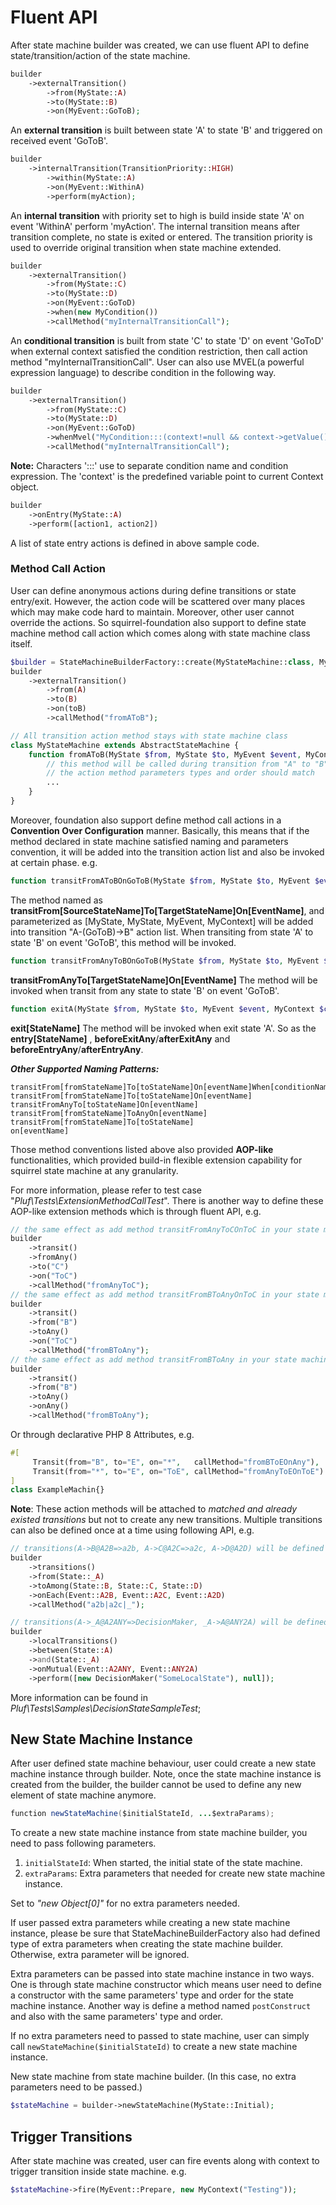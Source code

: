 # Fluent API

After state machine builder was created, we can use fluent API to define state/transition/action 
of the state machine.

```php
builder
	->externalTransition()
		->from(MyState::A)
		->to(MyState::B)
		->on(MyEvent::GoToB);
```

An **external transition** is built between state 'A' to state 'B' and triggered on received 
event 'GoToB'.

```php
builder
	->internalTransition(TransitionPriority::HIGH)
		->within(MyState::A)
		->on(MyEvent::WithinA)
		->perform(myAction);
```

An **internal transition** with priority set to high is build inside state 'A' on event 'WithinA' 
perform 'myAction'. The internal transition means after transition complete, no state is exited 
or entered. The transition priority is used to override original transition when state machine 
extended.

```php
builder
	->externalTransition()
		->from(MyState::C)
		->to(MyState::D)
		->on(MyEvent::GoToD)
		->when(new MyCondition())
		->callMethod("myInternalTransitionCall");
```

An **conditional transition** is built from state 'C' to state 'D' on event 'GoToD' when external 
context satisfied the condition restriction, then call action method "myInternalTransitionCall". 
User can also use MVEL(a powerful expression language) to describe condition in the 
following way.

```php
builder
	->externalTransition()
		->from(MyState::C)
		->to(MyState::D)
		->on(MyEvent::GoToD)
		->whenMvel("MyCondition:::(context!=null && context->getValue()>80)")
		->callMethod("myInternalTransitionCall");
```

**Note:** Characters ':::' use to separate condition name and condition expression. The 'context' is 
the predefined variable point to current Context object.

```php
builder
	->onEntry(MyState::A)
	->perform([action1, action2])
```

A list of state entry actions is defined in above sample code.

### Method Call Action

User can define anonymous actions during define transitions or state entry/exit. However, the action code 
will be scattered over many places which may make code hard to maintain. Moreover, other user cannot 
override the actions. So squirrel-foundation also support to define state machine method call action 
which comes along with state machine class itself.

```php
$builder = StateMachineBuilderFactory::create(MyStateMachine::class, MyState::class, MyEvent::class, MyContext::class);
builder
	->externalTransition()
		->from(A)
		->to(B)
		->on(toB)
		->callMethod("fromAToB");

// All transition action method stays with state machine class
class MyStateMachine extends AbstractStateMachine {
    function fromAToB(MyState $from, MyState $to, MyEvent $event, MyContext $context) {
        // this method will be called during transition from "A" to "B" on event "toB"
        // the action method parameters types and order should match
        ...
    }
}
```
    
Moreover, foundation also support define method call actions in a **Convention Over Configuration** 
manner. Basically, this means that if the method declared in state machine satisfied naming and parameters 
convention, it will be added into the transition action list and also be invoked at certain phase. e.g.

```php
function transitFromAToBOnGoToB(MyState $from, MyState $to, MyEvent $event, MyContext $context)
```

The method named as **transitFrom\[SourceStateName\]To\[TargetStateName\]On\[EventName\]**, 
and parameterized as \[MyState, MyState, MyEvent, MyContext\] 
will be added into transition "A-(GoToB)->B" action list. 
When transiting from state 'A' to state 'B' on event 'GoToB', this method will be invoked.

```php
function transitFromAnyToBOnGoToB(MyState $from, MyState $to, MyEvent $event, MyContext $context)
```

**transitFromAnyTo[TargetStateName]On[EventName]** The method will be invoked when transit from any 
state to state 'B' on event 'GoToB'.

```php
function exitA(MyState $from, MyState $to, MyEvent $event, MyContext $context)
```

**exit[StateName]** The method will be invoked when exit state 'A'. So as the **entry[StateName]** , 
**beforeExitAny**/**afterExitAny** and **beforeEntryAny**/**afterEntryAny**.

***Other Supported Naming Patterns:***

```
transitFrom[fromStateName]To[toStateName]On[eventName]When[conditionName]
transitFrom[fromStateName]To[toStateName]On[eventName]
transitFromAnyTo[toStateName]On[eventName]
transitFrom[fromStateName]ToAnyOn[eventName]
transitFrom[fromStateName]To[toStateName]
on[eventName]
```

Those method conventions listed above also provided **AOP-like** functionalities, which 
provided build-in flexible extension capability for squirrel state machine at any 
granularity.

For more information, please refer to test case "*Pluf\Tests\ExtensionMethodCallTest*".
There is another way to define these AOP-like extension methods which is 
through fluent API, e.g.

```php
// the same effect as add method transitFromAnyToCOnToC in your state machine
builder
	->transit()
	->fromAny()
	->to("C")
	->on("ToC")
	->callMethod("fromAnyToC");
// the same effect as add method transitFromBToAnyOnToC in your state machine
builder
	->transit()
	->from("B")
	->toAny()
	->on("ToC")
	->callMethod("fromBToAny");
// the same effect as add method transitFromBToAny in your state machine
builder
	->transit()
	->from("B")
	->toAny()
	->onAny()
	->callMethod("fromBToAny");
```

Or through declarative PHP 8 Attributes, e.g.

```PHP
#[
     Transit(from="B", to="E", on="*",   callMethod="fromBToEOnAny"),
     Transit(from="*", to="E", on="ToE", callMethod="fromAnyToEOnToE")
]
class ExampleMachin{}
```

**Note**: These action methods will be attached to *matched and already existed transitions* 
but not to create any new transitions.
Multiple transitions can also be defined once at a time using following API, e.g.

```php
// transitions(A->B@A2B=>a2b, A->C@A2C=>a2c, A->D@A2D) will be defined at once
builder
	->transitions()
	->from(State::_A)
	->toAmong(State::B, State::C, State::D)
	->onEach(Event::A2B, Event::A2C, Event::A2D)
	->callMethod("a2b|a2c|_");

// transitions(A->_A@A2ANY=>DecisionMaker, _A->A@ANY2A) will be defined at once
builder
	->localTransitions()
	->between(State::A)
	->and(State::_A)
	->onMutual(Event::A2ANY, Event::ANY2A)
	->perform([new DecisionMaker("SomeLocalState"), null]);
```

More information can be found in *Pluf\Tests\Samples\DecisionStateSampleTest*;


## New State Machine Instance

After user defined state machine behaviour, user could create a new state machine instance through builder. 
Note, once the state machine instance is created from the builder, the builder cannot be used to define 
any new element of state machine anymore.

```java
function newStateMachine($initialStateId, ...$extraParams);
```

To create a new state machine instance from state machine builder, you need to pass following parameters.

1. ```initialStateId```: When started, the initial state of the state machine.
2. ```extraParams```: Extra parameters that needed for create new state machine instance. 

Set to *"new Object[0]"* for no extra parameters needed.

If user passed extra parameters while creating a new state machine instance, please be sure that 
StateMachineBuilderFactory also had defined type of extra parameters when creating the state 
machine builder. Otherwise, extra parameter will be ignored.

Extra parameters can be passed into state machine instance in two ways. One is through state machine 
constructor which means user need to define a constructor with the same parameters' type and order 
for the state machine instance. Another way is define a method named ```postConstruct``` and also 
with the same parameters' type and order.

If no extra parameters need to passed to state machine, user can simply call 
```newStateMachine($initialStateId)``` to create a new state machine instance.

New state machine from state machine builder. (In this case, no extra parameters need to be passed.)

```php
$stateMachine = builder->newStateMachine(MyState::Initial);
```

## Trigger Transitions

After state machine was created, user can fire events along with context to trigger transition 
inside state machine. e.g.

```php
$stateMachine->fire(MyEvent::Prepare, new MyContext("Testing"));
```

